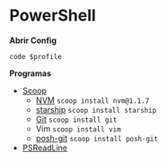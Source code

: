 # PowerShell

**Abrir Config**

``code $profile``

**Programas**
* [Scoop](https://scoop.sh/)
    * [NVM](https://github.com/nvm-sh/nvm) ``scoop install nvm@1.1.7``
    * [starship](https://starship.rs/) ``scoop install starship``
    * [Git](https://git-scm.com/) ``scoop install git``
    * Vim ``scoop install vim``
    * [posh-git](https://github.com/dahlbyk/posh-git) ``scoop install posh-git``
* [PSReadLine](https://github.com/PowerShell/PSReadLine)